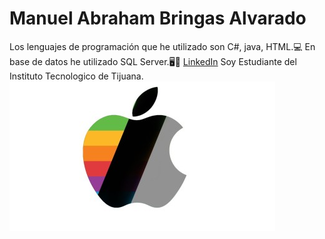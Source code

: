 # Manuel Abraham Bringas Alvarado

Los lenguajes de programación que he utilizado son C#, java, HTML.💻
En base de datos he utilizado SQL Server.🖥📱
[LinkedIn](https://mx.linkedin.com/in/abraham-bringas-945b76264?trk=people-guest_people_search-card)
Soy Estudiante del Instituto Tecnologico de Tijuana.
![Apple](logo3.jpg)